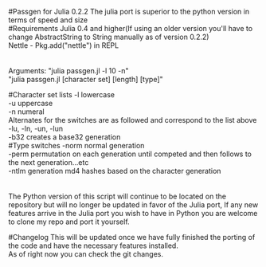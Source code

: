 #Passgen for Julia 0.2.2
The julia port is superior to the python version in terms of speed and size
<br>
#Requirements
Julia 0.4 and higher(If using an older version you'll have to change AbstractString to String manually as of version 0.2.2)
<br>
Nettle - Pkg.add("nettle") in REPL
<br>
<br>
<br>
Arguments: "julia passgen.jl -l 10 -n"
<br>
           "julia passgen.jl [character set] [length] [type]"
<br>


#Character set lists
-l lowercase
<br>
-u uppercase
<br>
-n numeral
<br>
Alternates for the switches are as followed and correspond to the list above
<br>
-lu, -ln, -un, -lun
<br>
-b32 creates a base32 generation
<br>
#Type switches
-norm normal generation
<br>
-perm permutation on each generation until competed and then follows to the next generation...etc
<br>
-ntlm generation md4 hashes based on the character generation
<br>
<br>
<br>
The Python version of this script will continue to be located on the repository but will no longer be updated in favor of the Julia port, If any new features arrive in the Julia port you wish to have in Python you are welcome to clone my repo and port it yourself.

#Changelog
This will be updated once we have fully finished the porting of the code and have the necessary features installed.
<br>
As of right now you can check the git changes.
